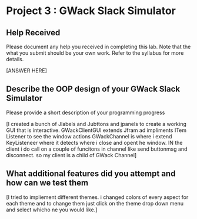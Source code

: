 # Project 3 : GWack Slack Simulator

## Help Received

Please document any help you received in completing this lab. Note that the what you submit should be your own work. Refer to the syllabus for more details. 

[ANSWER HERE]

## Describe the OOP design of your GWack Slack Simulator

Please provide a short description of your programming progress

[I created a bunch of Jlabels and Jubttons and jpanels to create a working GUI that is interactive. GWackClientGUI extends Jfram ad impliments ITem Listener to see the window actions GWackChannel is where i extend KeyListeneer where it detects where i close and opent he window. IN the client i do call on a couple of funcitons in channel like send buttonmsg and disconnect. so my client is a child of GWack Channel]

## What additional features did you attempt and how can we test them

[I tried to impliement different themes. i changed colors of every aspect for each theme and to change them just click on the theme drop down menu and select whicho ne you would like.]


